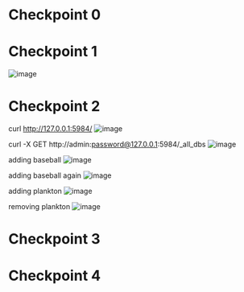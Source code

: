 # Checkpoint 0


# Checkpoint 1
![image](https://user-images.githubusercontent.com/85561037/181797140-c22cf84a-b3ef-49a9-bd8a-13fb63c8ce44.png)


# Checkpoint 2
curl http://127.0.0.1:5984/
![image](https://user-images.githubusercontent.com/85561037/181798010-c6e38eda-b5aa-4ac1-803c-0db9e84e6568.png)

curl -X GET http://admin:password@127.0.0.1:5984/_all_dbs
![image](https://user-images.githubusercontent.com/85561037/181800544-ea0478c2-4deb-44b9-a865-86606a6234a2.png)

adding baseball
![image](https://user-images.githubusercontent.com/85561037/181800829-e2a06acb-6d3c-49b6-8935-111486f89957.png)

adding baseball again
![image](https://user-images.githubusercontent.com/85561037/181801047-92840e83-f016-4ce1-a44e-c0add31f6d63.png)

adding plankton
![image](https://user-images.githubusercontent.com/85561037/181801216-1b84fb4e-0295-43dc-8a86-0108ed6575c3.png)

removing plankton
![image](https://user-images.githubusercontent.com/85561037/181801325-e5bcd88e-bcce-4047-80ad-d9741b7b4a68.png)



# Checkpoint 3


# Checkpoint 4

